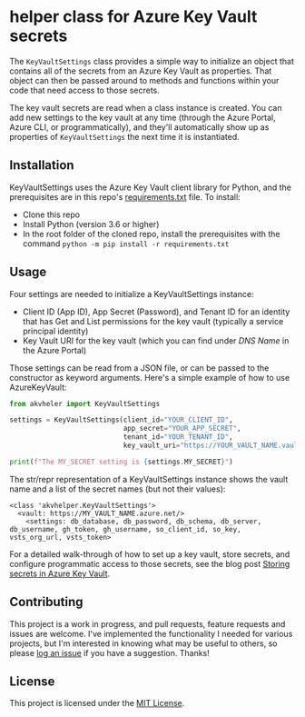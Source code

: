 # helper class for Azure Key Vault secrets

The ```KeyVaultSettings``` class provides a simple way to initialize an object that contains all of the secrets from an Azure Key Vault as properties. That object can then be passed around to methods and functions within your code that need access to those secrets.

The key vault secrets are read when a class instance is created. You can add new settings to the key vault at any time (through the Azure Portal, Azure CLI, or programmatically), and they'll automatically show up as properties of ```KeyVaultSettings``` the next time it is instantiated.

## Installation
KeyVaultSettings uses the Azure Key Vault client library for Python, and the prerequisites are in this repo's [requirements.txt](https://github.com/dmahugh/azure-key-vault/blob/master/requirements.txt) file. To install:

* Clone this repo
* Install Python (version 3.6 or higher)
* In the root folder of the cloned repo, install the prerequisites with the command ```python -m pip install -r requirements.txt```

## Usage
Four settings are needed to initialize a KeyVaultSettings instance:

* Client ID (App ID), App Secret (Password), and Tenant ID for an identity that has Get and List permissions for the key vault (typically a service principal identity)
* Key Vault URI for the key vault (which you can find under _DNS Name_ in the Azure Portal)

Those settings can be read from a JSON file, or can be passed to the constructor as keyword arguments. Here's a simple example of how to use AzureKeyVault:

```python
from akvheler import KeyVaultSettings

settings = KeyVaultSettings(client_id="YOUR_CLIENT_ID",
                            app_secret="YOUR_APP_SECRET",
                            tenant_id="YOUR_TENANT_ID",
                            key_vault_uri="https://YOUR_VAULT_NAME.vault.azure.net/")

print(f"The MY_SECRET setting is {settings.MY_SECRET}")
```

The str/repr representation of a KeyVaultSettings instance shows the vault name and a list of the secret names (but not their values):

```
<class 'akvhelper.KeyVaultSettings'>
  <vault: https://MY_VAULT_NAME.azure.net/>
    <settings: db_database, db_password, db_schema, db_server, db_username, gh_token, gh_username, so_client_id, so_key, vsts_org_url, vsts_token>
```
For a detailed walk-through of how to set up a key vault, store secrets, and configure programmatic access to those secrets, see the blog post [Storing secrets in Azure Key Vault](https://www.dougmahugh.com/azure-key-vault/).

## Contributing
This project is a work in progress, and pull requests, feature requests and issues are welcome. I've implemented the functionality I needed for various projects, but I'm interested in knowing what may be useful to others, so please [log an issue](https://github.com/dmahugh/azure-key-vault/issues) if you have a suggestion. Thanks!

## License
This project is licensed under the [MIT License](https://github.com/dmahugh/azure-key-vault/blob/master/LICENSE).


